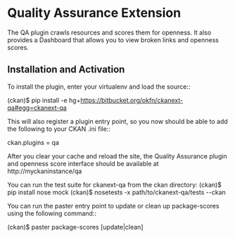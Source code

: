 Quality Assurance Extension
===========================

The QA plugin crawls resources and scores them for openness. It also provides
a Dashboard that allows you to view broken links and openness scores.

Installation and Activation
---------------------------

To install the plugin, enter your virtualenv and load the source::

 (ckan)$ pip install -e hg+https://bitbucket.org/okfn/ckanext-qa#egg=ckanext-qa

This will also register a plugin entry point, so you now should be 
able to add the following to your CKAN .ini file::

 ckan.plugins = qa <other-plugins>
  
After you clear your cache and reload the site, the Quality Assurance plugin
and openness score interface should be available at http://myckaninstance/qa

You can run the test suite for ckanext-qa from the ckan directory:
 (ckan)$ pip install nose mock
 (ckan)$ nosetests -x path/to/ckanext-qa/tests --ckan

You can run the paster entry point to update or clean up package-scores
using the following command::

 (ckan)$ paster package-scores [update|clean]

